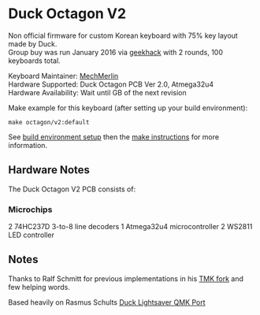 # Duck Octagon V2

Non official firmware for custom Korean keyboard with 75% key layout made by Duck.  
Group buy was run January 2016 via [geekhack](https://geekhack.org/index.php?topic=78549.0) with 2 rounds, 100 keyboards total. 

Keyboard Maintainer: [MechMerlin](https://github.com/mechmerlin)  
Hardware Supported: Duck Octagon PCB Ver 2.0, Atmega32u4  
Hardware Availability: Wait until GB of the next revision

Make example for this keyboard (after setting up your build environment):

    make octagon/v2:default

See [build environment setup](https://docs.qmk.fm/#/getting_started_build_tools) then the [make instructions](https://docs.qmk.fm/#/getting_started_make_guide) for more information.

## Hardware Notes

The Duck Octagon V2 PCB consists of:

### Microchips
2 74HC237D 3-to-8 line decoders
1 Atmega32u4 microcontroller
2 WS2811 LED controller

## Notes
Thanks to Ralf Schmitt for previous implementations in his [TMK fork](https://github.com/xauser/tmk_keyboard/tree/xauser/) and few helping words.

Based heavily on Rasmus Schults [Duck Lightsaver QMK Port](https://github.com/qmk/qmk_firmware/tree/master/keyboards/lightsaver)
